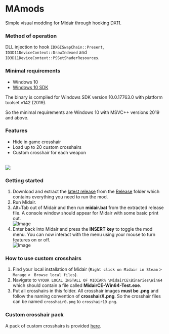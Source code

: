 
# MAmods
Simple visual modding for Midair through hooking DX11.

### Method of operation
DLL injection to hook `IDXGISwapChain::Present`, `ID3D11DeviceContext::DrawIndexed` and `ID3D11DeviceContext::PSSetShaderResources`.

### Minimal requirements
 - Windows 10
 - [Windows 10 SDK](https://developer.microsoft.com/en-us/windows/downloads/windows-10-sdk/)
 <!--- - Access to a DLL injector -->

The binary is compiled for Windows SDK version 10.0.17763.0 with platform toolset v142 (2019).

So the minimal requirements are Windows 10 with MSVC++ versions 2019 and above.

### Features
- Hide in game crosshair
- Load up to 20 custom crosshairs
- Custom crosshair for each weapon
<br>
<img src="/Readme/preview.gif?raw=true">

### Getting started
 1. Download and extract the [latest release]() from the [Release](/Release) folder which contains everything you need to run the mod.
 2. Run Midair.
 3. Alt+Tab out of Midair and then run **midair.bat** from the extracted release file. A console window should appear for Midair with some basic print out.<br>
![Image](https://cdn.discordapp.com/attachments/596698457532792833/758148212657225758/successful_inject.png)
 4. Enter back into Midair and press the **INSERT key** to toggle the mod menu. You can now interact with the menu using your mouse to turn features on or off.<br>
![Image](https://cdn.discordapp.com/attachments/596698457532792833/758148089789284372/unknown.png)

### How to use custom crosshairs
 1. Find your local installation of Midair (`Right click on Midair in Steam` > `Manage` > ` Browse local files`).
 2. Navigate to `%YOUR LOCAL INSTALL OF MIDIAR% \MidairCE\Binaries\Win64` which should contain a file called **MidairCE-Win64-Test.exe**. 
 3. Put all crosshairs in this folder. All crosshair images **must be .png** and follow the naming convention of **crosshairX.png**. So the crosshair files can be named `crosshair0.png` to `crosshair19.png`.

### Custom crosshair pack
A pack of custom crosshairs is provided [here](/Files/Crosshairs.rar).
